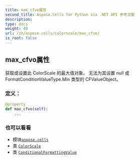```yaml
---
title: max_cfvo属性
second_title: Aspose.Cells for Python via .NET API 参考文献
description:
type: docs
weight: 40
url: /zh/aspose.cells/colorscale/max_cfvo/
is_root: false
---
```

## max_cfvo属性

获取或设置此 ColorScale 的最大值对象。
无法为其设置 null 或 FormatConditionValueType.Min 类型的 CFValueObject。
### 定义：
```python
@property
def max_cfvo(self):
    ...
```

### 也可以看看
* 模块[`aspose.cells`](../../)
* 类 [`ColorScale`](/cells/python-net/zh/aspose.cells/colorscale)
* 类 [`ConditionalFormattingValue`](/cells/python-net/zh/aspose.cells/conditionalformattingvalue)
